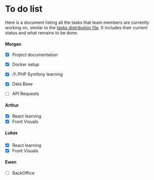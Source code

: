 # To do list


 Here is a document listing all the tasks that team members are currently working on, similar to the [tasks distribution file](./Tasks_distribution.md). It includes their current status and what remains to be done.

 #### Morgan
 - [x] Project documentation
 - [x] Docker setup
 - [x] /!\ PHP Symfony learning
 - [x] Data Base
 - [ ] API Requests


#### Arthur
- [x] React learning
- [x] Front Visuals

##### Lukas
- [x] React learning
- [x] Front Visuals

#### Ewen
- [ ] BackOffice
